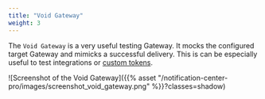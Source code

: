 ```yaml
---
title: "Void Gateway"
weight: 3
---
```


The `Void Gateway` is a very useful testing Gateway. It mocks the configured target Gateway and mimicks a successful 
delivery. This is can be especially useful to test integrations or [custom tokens](./../custom-tokens).

![Screenshot of the Void Gateway]({{% asset "/notification-center-pro/images/screenshot_void_gateway.png" %}}?classes=shadow)

